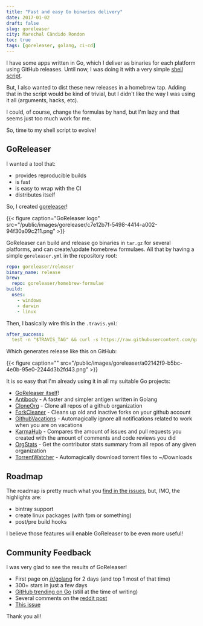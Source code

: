```yaml
---
title: "Fast and easy Go binaries delivery"
date: 2017-01-02
draft: false
slug: goreleaser
city: Marechal Cândido Rondon
toc: true
tags: [goreleaser, golang, ci-cd]
---
```


I have some apps written in Go, which I deliver as binaries for each platform using GitHub releases. Until now, I was doing it with a very simple [shell script](https://github.com/goreleaser/goreleaser.github.io).

But, I also wanted to dist these new releases in a homebrew tap. Adding that in the script would be kind of trivial, but I didn't like the way I was using it all (arguments, hacks, etc).

I could, of course, change the formulas by hand, but I'm lazy and that seems just too much work for me.

So, time to my shell script to evolve!

## GoReleaser

I wanted a tool that:

- provides reproducible builds
- is fast
- is easy to wrap with the CI
- distributes itself

So, I created [goreleaser](https://github.com/goreleaser/releaser)!

{{< figure caption="GoReleaser logo" src="/public/images/goreleaser/c7e12b7f-5498-4414-a002-94f30a09c211.png" >}}

GoReleaser can build and release go binaries in `tar.gz` for several platforms, and can create/update homebrew formulaes. All that by having a simple `goreleaser.yml` in the repository root:

```yaml
repo: goreleaser/releaser
binary_name: release
brew:
  repo: goreleaser/homebrew-formulae
build:
  oses:
    - windows
    - darwin
    - linux
```

Then, I basically wire this in the `.travis.yml`:

```yaml
after_success:
  test -n "$TRAVIS_TAG" && curl -s https://raw.githubusercontent.com/goreleaser/get/master/latest | bash
```

Which generates release like this on GitHub:

{{< figure caption="" src="/public/images/goreleaser/a02142f9-b5bc-4e0b-95e0-2244d3b2fd43.png" >}}

It is so easy that I'm already using it in all my suitable Go projects:

- [GoReleaser itself](https://github.com/goreleaser/releaser)!
- [Antibody](https://github.com/getantibody/antibody) - A faster and simpler antigen written in Golang
- [CloneOrg](https://github.com/caarlos0/clone-org) - Clone all repos of a github organization
- [ForkCleaner](https://github.com/caarlos0/fork-cleaner) - Cleans up old and inactive forks on your github account
- [GithubVacations](https://github.com/caarlos0/github-vacations) - Automagically ignore all notifications related to work when you are on vacations
- [KarmaHub](https://github.com/caarlos0/karmahub) - Compares the amount of issues and pull requests you created with the amount of comments and code reviews you did
- [OrgStats](https://github.com/caarlos0/org-stats) - Get the contributor stats summary from all repos of any given organization
- [TorrentWatcher](https://github.com/caarlos0/twatcher) - Automagically download torrent files to ~/Downloads

## Roadmap

The roadmap is pretty much what you [find in the issues](https://github.com/goreleaser/releaser/issues), but, IMO, the highlights are:

- bintray support
- create linux packages (with fpm or something)
- post/pre build hooks

I believe those features will enable GoReleaser to be even more useful!

## Community Feedback

I was very glad to see the results of GoReleaser!

- First page on [/r/golang](https://www.reddit.com/r/golang/) for 2 days (and top 1 most of that time)
- 300+ stars in just a few days
- [GitHub trending on Go](https://github.com/trending/go) (still at the time of writing)
- Several comments on the [reddit post](https://www.reddit.com/r/golang/comments/5l3i9b/deliver_go_binaries_as_fast_and_easy_as_possible/)
- [This issue](https://github.com/goreleaser/releaser/issues/26)

Thank you all!
